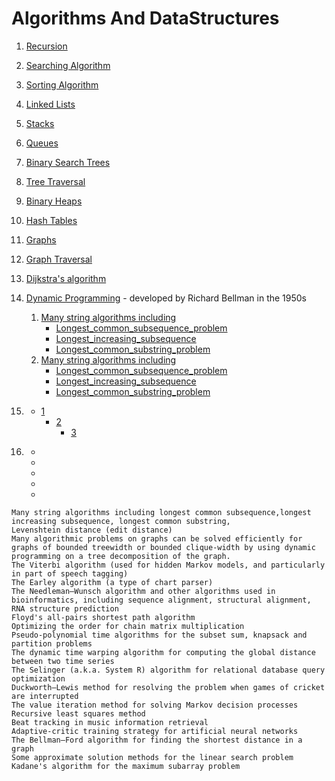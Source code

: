 # Algorithms And DataStructures


1. [Recursion](https://en.wikipedia.org/wiki/Recursion)
1. [Searching Algorithm](https://en.wikipedia.org/wiki/Search_algorithm)
1. [Sorting Algorithm](https://en.wikipedia.org/wiki/Sorting_algorithm)
1. [Linked Lists](https://en.wikipedia.org/wiki/Linked_list)
1. [Stacks](https://en.wikipedia.org/wiki/Stack_(abstract_data_type))
1. [Queues](https://en.wikipedia.org/wiki/Queue_(abstract_data_type))
1. [Binary Search Trees](https://en.wikipedia.org/wiki/Binary_search_tree)
1. [Tree Traversal](https://en.wikipedia.org/wiki/Tree_traversal)
1. [Binary Heaps](https://en.wikipedia.org/wiki/Binary_heap)
1. [Hash Tables](https://en.wikipedia.org/wiki/Hash_table)
1. [Graphs](https://en.wikipedia.org/wiki/Graph_(abstract_data_type))
1. [Graph Traversal](https://en.wikipedia.org/wiki/Graph_traversal)
1. [Dijkstra's algorithm](https://en.wikipedia.org/wiki/Dijkstra%27s_algorithm)
1. [Dynamic Programming](https://en.wikipedia.org/wiki/Dynamic_programming) -  developed by Richard Bellman in the 1950s
   1. [Many string algorithms including ]()
      - [Longest_common_subsequence_problem](https://en.wikipedia.org/wiki/Longest_common_subsequence_problem)
      - [Longest_increasing_subsequence](https://en.wikipedia.org/wiki/Longest_increasing_subsequence)
      - [Longest_common_substring_problem](https://en.wikipedia.org/wiki/Longest_common_substring_problem)
   1. [Many string algorithms including ]()
      - [Longest_common_subsequence_problem](https://en.wikipedia.org/wiki/Longest_common_subsequence_problem)
      - [Longest_increasing_subsequence](https://en.wikipedia.org/wiki/Longest_increasing_subsequence)
      - [Longest_common_substring_problem](https://en.wikipedia.org/wiki/Longest_common_substring_problem)
      
      
1. []()      
   - [1]()
     - [2]()
       - [3]()              
1. []()

   
   
   - []()
   - []()
   - []()
   - []()
   - []()
```   
Many string algorithms including longest common subsequence,longest increasing subsequence, longest common substring, 
Levenshtein distance (edit distance)
Many algorithmic problems on graphs can be solved efficiently for graphs of bounded treewidth or bounded clique-width by using dynamic programming on a tree decomposition of the graph.
The Viterbi algorithm (used for hidden Markov models, and particularly in part of speech tagging)
The Earley algorithm (a type of chart parser)
The Needleman–Wunsch algorithm and other algorithms used in bioinformatics, including sequence alignment, structural alignment, RNA structure prediction
Floyd's all-pairs shortest path algorithm
Optimizing the order for chain matrix multiplication
Pseudo-polynomial time algorithms for the subset sum, knapsack and partition problems
The dynamic time warping algorithm for computing the global distance between two time series
The Selinger (a.k.a. System R) algorithm for relational database query optimization
Duckworth–Lewis method for resolving the problem when games of cricket are interrupted
The value iteration method for solving Markov decision processes
Recursive least squares method
Beat tracking in music information retrieval
Adaptive-critic training strategy for artificial neural networks
The Bellman–Ford algorithm for finding the shortest distance in a graph
Some approximate solution methods for the linear search problem
Kadane's algorithm for the maximum subarray problem
```
